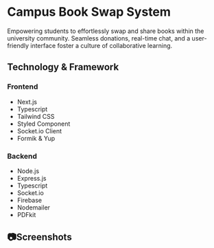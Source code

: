# Campus Book Swap System

Empowering students to effortlessly swap and share books within the university community. Seamless donations, real-time chat, and a user-friendly interface foster a culture of collaborative learning.

## Technology & Framework

### Frontend

- Next.js
- Typescript
- Tailwind CSS
- Styled Component
- Socket.io Client
- Formik & Yup

### Backend

- Node.js
- Express.js
- Typescript
- Socket.io
- Firebase
- Nodemailer
- PDFkit

## 📷Screenshots
